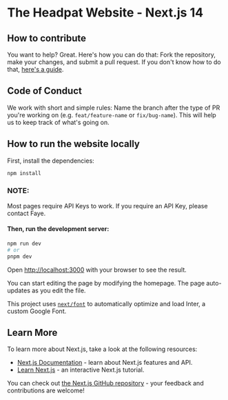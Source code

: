 # The Headpat Website - Next.js 14

## How to contribute

You want to help? Great. Here's how you can do that:
Fork the repository, make your changes, and submit a pull request. If you don't know how to do
that, [here's a guide](https://guides.github.com/activities/forking/).

## Code of Conduct

We work with short and simple rules:
Name the branch after the type of PR you're working on (e.g. `feat/feature-name` or `fix/bug-name`). This will
help us to keep track of what's going on.

## How to run the website locally

First, install the dependencies:

```bash
npm install
```

### NOTE:

Most pages require API Keys to work. If you require an API Key, please contact Faye.

#### Then, run the development server:

```bash
npm run dev
# or
pnpm dev
```

Open [http://localhost:3000](http://localhost:3000) with your browser to see the result.

You can start editing the page by modifying the homepage. The page auto-updates as you edit the file.

This project uses [`next/font`](https://nextjs.org/docs/basic-features/font-optimization) to automatically optimize and
load Inter, a custom Google Font.

## Learn More

To learn more about Next.js, take a look at the following resources:

- [Next.js Documentation](https://nextjs.org/docs) - learn about Next.js features and API.
- [Learn Next.js](https://nextjs.org/learn) - an interactive Next.js tutorial.

You can check out [the Next.js GitHub repository](https://github.com/vercel/next.js/) - your feedback and contributions
are welcome!
